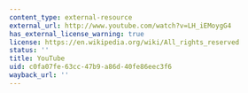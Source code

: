 ```yaml
---
content_type: external-resource
external_url: http://www.youtube.com/watch?v=LH_iEMoygG4
has_external_license_warning: true
license: https://en.wikipedia.org/wiki/All_rights_reserved
status: ''
title: YouTube
uid: c0fa07fe-63cc-47b9-a86d-40fe86eec3f6
wayback_url: ''
---
```

